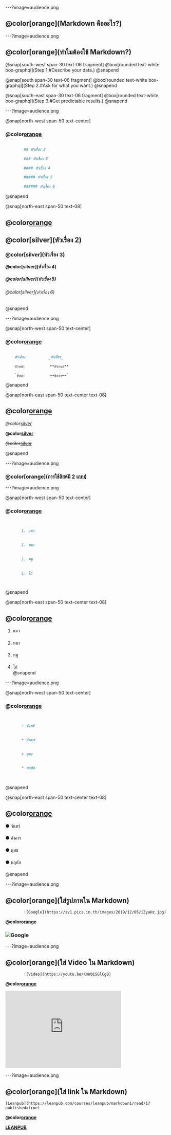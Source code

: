 ---?image=audience.png
## @color[orange](**Markdown** คืออะไร?)

---?image=audience.png

## @color[orange](ทำไมต้องใช้ **Markdown**?)

@snap[south-west span-30 text-06 fragment]
@box[rounded text-white box-graphql](Step 1.#Describe your data.)
@snapend

@snap[south span-30 text-06 fragment]
@box[rounded text-white box-graphql](Step 2.#Ask for what you want.)
@snapend

@snap[south-east span-30 text-06 fragment]
@box[rounded text-white box-graphql](Step 3.#Get predictable results.)
@snapend

---?image=audience.png

@snap[north-west span-50 text-center]
### @color[orange](**การเขียนหัวเรื่อง**)  

```md
  
        ## หัวเรื่อง 2

        ### หัวเรื่อง 3

        #### หัวเรื่อง 4

        ##### หัวเรื่อง 5

        ###### หัวเรื่อง 6


```

@snapend

@snap[north-east span-50 text-08]

## @color[orange](**ผลลัพธ์**)

## @color[silver](หัวเรื่อง 2)

### @color[silver](หัวเรื่อง 3)

#### @color[silver](หัวเรื่อง 4)

##### @color[silver](หัวเรื่อง 5)

###### @color[silver](หัวเรื่อง 6)

@snapend

---?image=audience.png

@snap[north-west span-50 text-center]
### @color[orange](**รูปแบบตัวอักษร**)

```md
  
    ตัวเอียง          _ตัวเอียง_
```
```
    ตัวหนา           **ตัวหนา**
```
```
    `ขีดฆ่า           ~~ขีดฆ่า~~`
```

@snapend

@snap[north-east span-50 text-center text-08]

## @color[orange](**ผลลัพธ์**)

_@color[silver](ตัวเอียง)_  
  
**@color[silver](ตัวหนา)**  
  
~~@color[silver](ขีดฆ่า)~~  

@snapend

---?image=audience.png

### @color[orange](**การใช้ลิสด์มี 2 แบบ**)

---?image=audience.png

@snap[north-west span-50 text-center]
### @color[orange](**แบบเรียงลำดับ**)

```md
  

       1. แมว  
  

       1. หมา  
  

       1. หมู  

  
       1. ไก่  

  
```

@snapend

@snap[north-east span-50 text-center text-08]
## @color[orange](**ผลลัพธ์**)

1. แมว  
####  
2. หมา  
####  
3. หมู  
####  
4. ไก่  
@snapend

---?image=audience.png

@snap[north-west span-50 text-center]

### @color[orange](**แบบไม่เรียงลำดับ**)  

```md
  

       - จันทร์  
  

       * อังคาร  
  

       + พุทธ  
  

       * พฤหัส  
  
  
```
@snapend

@snap[north-east span-50 text-center text-08]

## @color[orange](ผลลัพธ์)  

● จันทร์  
#### 
● อังคาร  
#### 
● พุทธ  
#### 
● พฤหัส  
####  
@snapend

---?image=audience.png 

## @color[orange](ใส่รูปภาพใน Markdown)

            ![Google](https://sv1.picz.in.th/images/2019/12/05/iZyaHz.jpg)

**@color[orange](ผลลัพธ์)**

### ![Google ](https://www.google.co.th/images/branding/googlelogo/2x/googlelogo_color_272x92dp.png)

---?image=audience.png

## @color[orange](ใส่ Video ใน Markdown)

            ![Video](https://youtu.be/KmW0iSGlCgQ)
**@color[orange](ผลลัพธ์)**

<iframe width="360" height="240" src="https://www.youtube.com/embed/KmW0iSGlCgQ" frameborder="0" allow="accelerometer; autoplay; encrypted-media; gyroscope; picture-in-picture" allowfullscreen></iframe>

---?image=audience.png 

## @color[orange](ใส่ link ใน Markdown)

    [Leanpub](https://leanpub.com/courses/leanpub/markdown1/read/1?published=true)

**@color[orange](ผลลัพธ์)**

[**LEANPUB**](https://leanpub.com/courses/leanpub/markdown1/read/1?published=true)